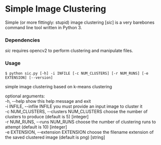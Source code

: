# Simple Image Clustering
Simple (or more fittingly: stupid) image clustering [*sic*] is a very barebones command line tool written in Python 3.  
### Dependencies
*sic* requires opencv2 to perform clustering and manipulate files.

### Usage

`$ python sic.py [-h] -i INFILE [-c NUM_CLUSTERS] [-r NUM_RUNS] [-e EXTENSION] [--version]`
  
simple image clustering based on k-means clustering  
  
optional arguments:  
  -h, --help        show this help message and exit  
  -i INFILE, --infile INFILE        you must provide an input image to cluster it  
  -c NUM_CLUSTERS, --clusters NUM_CLUSTERS      choose the number of clusters to produce (default is 5) [integer]  
  -r NUM_RUNS, --runs NUM_RUNS      choose the number of clustering runs to attempt (default is 10) [integer]  
  -e EXTENSION, --extension EXTENSION       choose the filename extension of the saved clustered image (default is png) [string]  
